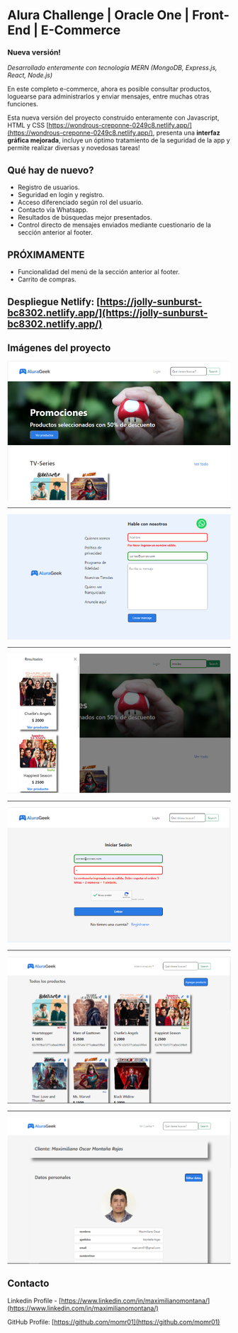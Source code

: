 # Alura Challenge | Oracle One | Front-End | E-Commerce

### Nueva versión!

_Desarrollado enteramente con tecnología MERN (MongoDB, Express.js, React, Node.js)_

En este completo e-commerce, ahora es posible consultar productos, loguearse para administrarlos y enviar mensajes, entre muchas otras funciones.

Esta nueva versión del proyecto construido enteramente con Javascript, HTML y CSS [https://wondrous-creponne-0249c8.netlify.app/](https://wondrous-creponne-0249c8.netlify.app/), presenta una **interfaz gráfica mejorada**, incluye un óptimo tratamiento de la seguridad de la app y permite realizar diversas y novedosas tareas!

## Qué hay de nuevo?

* Registro de usuarios.
* Seguridad en login y registro.
* Acceso diferenciado según rol del usuario.
* Contacto vía Whatsapp.
* Resultados de búsquedas mejor presentados.
* Control directo de mensajes enviados mediante cuestionario de la sección anterior al footer.

## PRÓXIMAMENTE

* Funcionalidad del menú de la sección anterior al footer.
* Carrito de compras.

## Despliegue Netlify: [https://jolly-sunburst-bc8302.netlify.app/](https://jolly-sunburst-bc8302.netlify.app/)

## Imágenes del proyecto

![Gral1](https://github.com/momr01/Oracle-ONE-Challenge-ECommerce-mern/blob/main/public/assets/proyecto/index.PNG)
* * *
![Gral2](https://github.com/momr01/Oracle-ONE-Challenge-ECommerce-mern/blob/main/public/assets/proyecto/contacto.PNG)
* * *
![Gral3](https://github.com/momr01/Oracle-ONE-Challenge-ECommerce-mern/blob/main/public/assets/proyecto/search.PNG)
* * *
![Gral4](https://github.com/momr01/Oracle-ONE-Challenge-ECommerce-mern/blob/main/public/assets/proyecto/login.PNG)
* * *
![Gral5](https://github.com/momr01/Oracle-ONE-Challenge-ECommerce-mern/blob/main/public/assets/proyecto/gestion.PNG)
* * *
![Gral6](https://github.com/momr01/Oracle-ONE-Challenge-ECommerce-mern/blob/main/public/assets/proyecto/cliente.PNG)


## Contacto

Linkedin Profile - [https://www.linkedin.com/in/maximilianomontana/](https://www.linkedin.com/in/maximilianomontana/)

GitHub Profile: [https://github.com/momr01](https://github.com/momr01)
